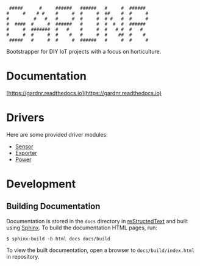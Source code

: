 ```
 #####      #     ######   ######   #     #  ######
#     #    # #    #     #  #     #  ##    #  #     #
#         #   #   #     #  #     #  # #   #  #     #
#  ####  #     #  ######   #     #  #  #  #  ######
#     #  #######  #   #    #     #  #   # #  #   #
#     #  #     #  #    #   #     #  #    ##  #    #
 #####   #     #  #     #  ######   #     #  #     #
```

Bootstrapper for DIY IoT projects with a focus on horticulture.

# Documentation

[https://gardnr.readthedocs.io](https://gardnr.readthedocs.io)

# Drivers

Here are some provided driver modules:

- [Sensor](https://github.com/search?q=org%3Agardnr+topic%3Asensor)
- [Exporter](https://github.com/search?q=org%3Agardnr+topic%3Aexporter)
- [Power](https://github.com/search?q=org%3Agardnr+topic%3Apower)

# Development

## Building Documentation

Documentation is stored in the `docs` directory in [reStructedText](http://docutils.sourceforge.net/rst.html) and built using [Sphinx](http://www.sphinx-doc.org). To build the documentation HTML pages, run:

`$ sphinx-build -b html docs docs/build`

To view the built documentation, open a browser to `docs/build/index.html` in repository.
